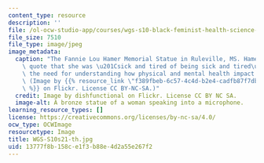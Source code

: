 ```yaml
---
content_type: resource
description: ''
file: /ol-ocw-studio-app/courses/wgs-s10-black-feminist-health-science-studies-spring-2021/13777f8b158ce1f3b88e4d2a55e267f2_WGS-S10s21-th.jpg
file_size: 7510
file_type: image/jpeg
image_metadata:
  caption: "The Fannie Lou Hamer Memorial Statue in Ruleville, MS. Hamer\u2019s famous\
    \ quote that she was \u201Csick and tired of being sick and tired\u201D expressed\
    \ the need for understanding how physical and mental health impact people of color.\
    \ (Image by {{% resource_link \"f389fbeb-6c57-4c4d-b2e4-cadfb87f7db2\" \"dishfunctional\"\
    \ %}} on Flickr. License CC BY-NC-SA.)"
  credit: Image by dishfunctional on Flickr. License CC BY NC SA.
  image-alt: A bronze statue of a woman speaking into a microphone.
learning_resource_types: []
license: https://creativecommons.org/licenses/by-nc-sa/4.0/
ocw_type: OCWImage
resourcetype: Image
title: WGS-S10s21-th.jpg
uid: 13777f8b-158c-e1f3-b88e-4d2a55e267f2
---
```

